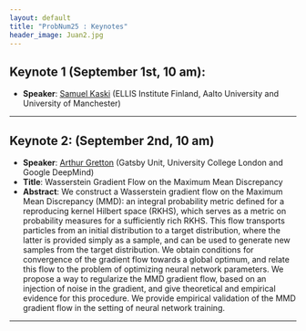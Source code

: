 ```yaml
---
layout: default
title: "ProbNum25 : Keynotes"
header_image: Juan2.jpg
---
```

## Keynote 1 (September 1st, 10 am): 
- **Speaker**: [Samuel Kaski](https://kaski-lab.com/) (ELLIS Institute Finland, Aalto University and University of Manchester) 


---
## Keynote 2: (September 2nd, 10 am) 
- **Speaker**: [Arthur Gretton](https://www.gatsby.ucl.ac.uk/~gretton/) (Gatsby Unit, University College London and Google DeepMind)
- **Title**: Wasserstein Gradient Flow on the Maximum Mean Discrepancy
- **Abstract**: We construct a Wasserstein gradient flow on the Maximum Mean Discrepancy (MMD): an integral probability metric defined for a reproducing kernel Hilbert space (RKHS), which serves as a metric on probability measures for a sufficiently rich RKHS. This flow transports particles from an initial distribution to a target distribution, where the latter is provided simply as a sample, and can be used to generate new samples from the target distribution. We obtain conditions for convergence of the gradient flow towards a global optimum, and relate this flow to the problem of optimizing neural network parameters. We propose a way to regularize the MMD gradient flow, based on an injection of noise in the gradient, and give theoretical and empirical evidence for this procedure. We provide empirical validation of the MMD gradient flow in the setting of neural network training.

 ---
